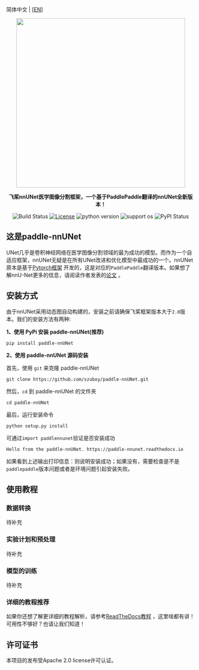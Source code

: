 简体中文 | [[EN](https://github.com/szuboy/paddle-nnUNet/blob/master/README_EN.md)]

<div align="center">

<p align="center">
    <img src="https://github.com/szuboy/paddle-nnUNet/blob/master/paddlennunet.png?raw=true" align="middle" width="450"/>
</p>

**飞桨nnUNet医学图像分割框架，一个基于PaddlePaddle翻译的nnUNet全新版本！**

![Build Status](https://github.com/szuboy/paddle-nnUNet/actions/workflows/python-package.yml/badge.svg)
[![License](https://img.shields.io/badge/license-Apache%202-blue.svg)](LICENSE)
![python version](https://img.shields.io/badge/python-3.0+-orange.svg)
![support os](https://img.shields.io/badge/os-linux%2C%20win%2C%20mac-yellow.svg)
![PyPI Status](https://pepy.tech/badge/paddle-nnunet/month)
</div>

## 这是paddle-nnUNet

UNet几乎是卷积神经网络在医学图像分割领域的最为成功的模型。而作为一个自适应框架，nnUNet无疑是在所有UNet改进和优化模型中最成功的一个。nnUNet原本是基于[Pytorch框架](https://github.com/MIC-DKFZ/nnUNet) 开发的，这是对应的`PaddlePaddle`翻译版本。如果想了解nnU-Net更多的信息，请阅读作者发表的[论文](https://www.nature.com/articles/s41592-020-01008-z) 。

## 安装方式

由于nnUNet采用动态图自动构建的，安装之前请确保飞桨框架版本大于`2.0`版本。我们的安装方法有两种:

**1、使用 PyPi 安装 paddle-nnUNet(推荐)**

```
pip install paddle-nnUNet
```

**2、使用 paddle-nnUNet 源码安装**

首先，使用 ```git``` 来克隆 paddle-nnUNet
```
git clone https://github.com/szuboy/paddle-nnUNet.git
```
然后，```cd``` 到 paddle-nnUNet 的文件夹
```
cd paddle-nnUNet
```
最后，运行安装命令
```
python setup.py install
```

可通过`import paddlennunet`验证是否安装成功
```
Hello from the paddle-nnUNet. https://paddle-nnunet.readthedocs.io
```
如果看到上述输出打印信息：则说明安装成功；如果没有，需要检查是不是`paddlepaddle`版本问题或者是环境问题引起安装失败。

## 使用教程

### 数据转换

待补充

### 实验计划和预处理

待补充

### 模型的训练

待补充

### 详细的教程推荐

如果你还想了解更详细的教程解析，请参考[ReadTheDocs教程](https://paddle-nnunet.readthedocs.io/) ，这里啥都有讲！可用性不够好？也请让我们知道！

## 许可证书
本项目的发布受Apache 2.0 license许可认证。
